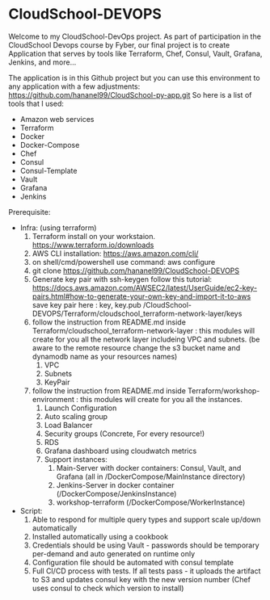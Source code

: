 # CloudSchool-DEVOPS

Welcome to my CloudSchool-DevOps project.
As part of participation in the CloudSchool Devops course by Fyber, our final project is to create Application that serves by tools like Terraform, Chef, Consul, Vault, Grafana, Jenkins, and more…

The application is in this Github project but you can use this environment to any application with a few adjustments:
https://github.com/hananel99/CloudSchool-py-app.git
So here is a list of tools that I used:
 - Amazon web services
- Terraform
- Docker
- Docker-Compose
- Chef
- Consul
- Consul-Template
- Vault
- Grafana
- Jenkins

Prerequisite:
- Infra: (using terraform)
    1. Terraform install on your workstaion. https://www.terraform.io/downloads
    2. AWS CLI installation: https://aws.amazon.com/cli/
    3. on shell/cmd/powershell use command: aws configure
    4. git clone https://github.com/hananel99/CloudSchool-DEVOPS
    5. Generate key pair with ssh-keygen follow this tutorial: https://docs.aws.amazon.com/AWSEC2/latest/UserGuide/ec2-key-pairs.html#how-to-generate-your-own-key-and-import-it-to-aws 
save key pair here : key, key.pub /CloudSchool-DEVOPS/Terraform/cloudschool_terraform-network-layer/keys		
    6. follow the instruction from README.md inside Terraform/cloudschool_terraform-network-layer : this modules will create for you all the network layer includeing VPC and subnets. (be aware to the remote resource change the s3 bucket name and dynamodb name as your resources names)
        1. VPC
        2. Subnets
        3. KeyPair
    7. follow the instruction from README.md inside Terraform/workshop-environment : this modules will create for you all the instances.
        1. Launch Configuration
        2. Auto scaling group
        3. Load Balancer
        4. Security groups (Concrete, For every resource!)
        5. RDS
        6. Grafana dashboard using cloudwatch metrics
        7. Support instances:
            1. Main-Server with docker containers: Consul, Vault, and Grafana (all in /DockerCompose/MainInstance directory)
            2. Jenkins-Server in docker container (/DockerCompose/JenkinsInstance)
            3. workshop-terraform (/DockerCompose/WorkerInstance)
- Script:
    1. Able to respond for multiple query types and support scale up/down automatically
    2. Installed automatically using a cookbook
    3. Credentials should be using Vault - passwords should be temporary per-demand and
auto generated on runtime only
    4. Configuration file should be automated with consul template
    5. Full CI/CD process with tests. If all tests pass - it uploads the artifact to S3 and updates
consul key with the new version number (Chef uses consul to check which version to
install)
